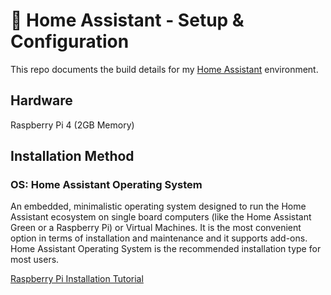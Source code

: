 # 🔩 Home Assistant - Setup & Configuration

This repo documents the build details for my [Home Assistant](https://www.home-assistant.io) environment.

## Hardware
Raspberry Pi 4 (2GB Memory)

## Installation Method

### OS: Home Assistant Operating System
An embedded, minimalistic operating system designed to run the Home Assistant ecosystem on single board computers (like the Home Assistant Green or a Raspberry Pi) or Virtual Machines. It is the most convenient option in terms of installation and maintenance and it supports add-ons. Home Assistant Operating System is the recommended installation type for most users.

[Raspberry Pi Installation Tutorial](https://www.home-assistant.io/installation/raspberrypi)
